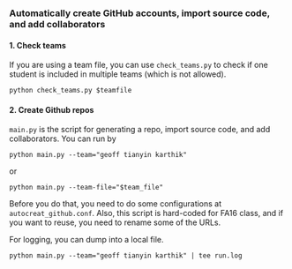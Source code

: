 ### Automatically create GitHub accounts, import source code, and add collaborators

#### 1. Check teams
If you are using a team file, you can use `check_teams.py` to check if one student is included in multiple teams (which is not allowed).
```
python check_teams.py $teamfile
```

#### 2. Create Github repos
`main.py` is the script for generating a repo, import source code, and add collaborators. You can run by
```
python main.py --team="geoff tianyin karthik"
```
or 
```
python main.py --team-file="$team_file"
```
Before you do that, you need to do some configurations at `autocreat_github.conf`. Also, this script is hard-coded for FA16 class, and if you want to reuse, you need to rename some of the URLs. 

For logging, you can dump into a local file.
```
python main.py --team="geoff tianyin karthik" | tee run.log


